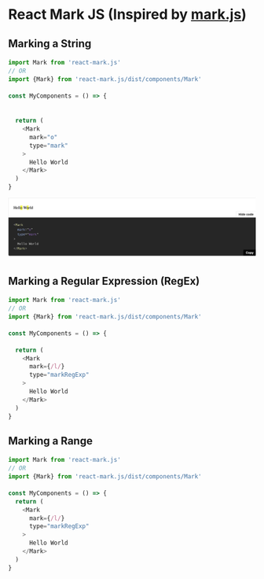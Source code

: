 # React Mark JS (Inspired by [mark.js](https://markjs.io))

## Marking a String
```js
import Mark from 'react-mark.js'
// OR
import {Mark} from 'react-mark.js/dist/components/Mark'

const MyComponents = () => {


  return (
    <Mark
      mark="o"
      type="mark"
    >
      Hello World
    </Mark>
  )
}
```
<img src="docs/string-example.png" />

## Marking a Regular Expression (RegEx)
```js
import Mark from 'react-mark.js'
// OR
import {Mark} from 'react-mark.js/dist/components/Mark'

const MyComponents = () => {

  return (
    <Mark
      mark={/l/}
      type="markRegExp"
    >
      Hello World
    </Mark>
  )
}
```

## Marking a Range
```js
import Mark from 'react-mark.js'
// OR
import {Mark} from 'react-mark.js/dist/components/Mark'

const MyComponents = () => {
  return (
    <Mark
      mark={/l/}
      type="markRegExp"
    >
      Hello World
    </Mark>
  )
}
```
